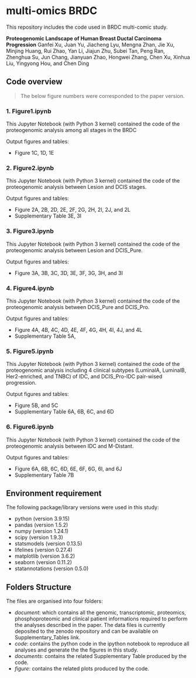 # multi-omics BRDC
This repository includes the code used in BRDC multi-comic study.

**Proteogenomic Landscape of Human Breast Ductal Carcinoma Progression**
Ganfei Xu, Juan Yu, Jiacheng Lyu, Mengna Zhan, Jie Xu, Minjing Huang, Rui Zhao, Yan Li, Jiajun Zhu, Subei Tan, Peng Ran, Zhenghua Su, Jun Chang, Jianyuan Zhao, Hongwei Zhang, Chen Xu, Xinhua Liu, Yingyong Hou, and Chen Ding

## Code overview
> The below figure numbers were corresponded to the paper version.

### 1. Figure1.ipynb
This Jupyter Notebook (with Python 3 kernel) contained the code of the proteogenomic analysis among all stages in the BRDC

Output figures and tables:  
* Figure 1C, 1D, 1E

### 2. Figure2.ipynb
This Jupyter Notebook (with Python 3 kernel) contained the code of the proteogenomic analysis between Lesion and DCIS stages.

Output figures and tables:  
* Figure 2A, 2B, 2D, 2E, 2F, 2G, 2H, 2I, 2J, and 2L
* Supplementary Table 3E, 3I

### 3. Figure3.ipynb
This Jupyter Notebook (with Python 3 kernel) contained the code of the proteogenomic analysis between Lesion and DCIS_Pure.

Output figures and tables:  
* Figure 3A, 3B, 3C, 3D, 3E, 3F, 3G, 3H, and 3I

### 4. Figure4.ipynb
This Jupyter Notebook (with Python 3 kernel) contained the code of the proteogenomic analysis between DCIS_Pure and DCIS_Pro.

Output figures and tables:  
* Figure 4A, 4B, 4C, 4D, 4E, 4F, 4G, 4H, 4I, 4J, and 4L
* Supplementary Table 5A, 

### 5. Figure5.ipynb
This Jupyter Notebook (with Python 3 kernel) contained the code of the proteogenomic analysis including 4 clinical subtypes (LuminalA, LuminalB, Her2-enriched, and TNBC) of IDC, and DCIS_Pro-IDC pair-wised progression.

Output figures and tables:  
* Figure 5B, and 5C
* Supplementary Table 6A, 6B, 6C, and 6D

### 6. Figure6.ipynb
This Jupyter Notebook (with Python 3 kernel) contained the code of the proteogenomic analysis between IDC and M-Distant.

Output figures and tables:  
* Figure 6A, 6B, 6C, 6D, 6E, 6F, 6G, 6I, and 6J
* Supplementary Table 7B

## Environment requirement
The following package/library versions were used in this study:
* python (version 3.9.15)
* pandas (version 1.5.2)
* numpy (version 1.24.1)
* scipy (version 1.9.3)
* statsmodels (version 0.13.5)
* lifelines (version 0.27.4)
* matplotlib (version 3.6.2)
* seaborn (version 0.11.2)
* statannotations (version 0.5.0)

## Folders Structure
The files are organised into four folders:
* *document*: which contains all the genomic, transcriptomic, proteomics, phosphoproteomic and clinical patient informations required to perform the analyses described in the paper. The data files is currently deposited to the zenodo repository and can be available on Supplementary_Tables link.
* *code*: contains the python code in the ipython notebook to reproduce all analyses and generate the the figures in this study.
* *documents*: contains the related Supplementary Table produced by the code.
* *figure*: contains the related plots produced by the code.

